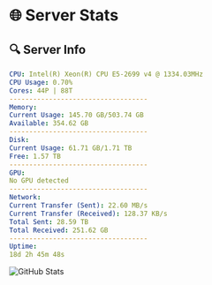 # 🌐 Server Stats
## 🔍 Server Info
```yaml
CPU: Intel(R) Xeon(R) CPU E5-2699 v4 @ 1334.03MHz
CPU Usage: 0.70%
Cores: 44P | 88T
-----------------------------------
Memory:
Current Usage: 145.70 GB/503.74 GB
Available: 354.62 GB
-----------------------------------
Disk:
Current Usage: 61.71 GB/1.71 TB
Free: 1.57 TB
-----------------------------------
GPU:
No GPU detected
-----------------------------------
Network:
Current Transfer (Sent): 22.60 MB/s
Current Transfer (Received): 128.37 KB/s
Total Sent: 28.59 TB
Total Received: 251.62 GB
-----------------------------------
Uptime:
18d 2h 45m 48s
```
![GitHub Stats](https://img.shields.io/badge/Updated-2025-03-26_00:08:37-blue)